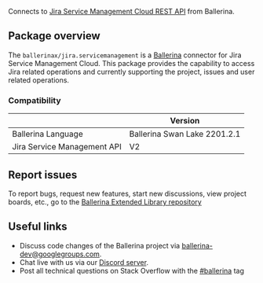 Connects to [Jira Service Management Cloud REST API](https://developer.atlassian.com/cloud/jira/service-desk/) from Ballerina.

## Package overview
The `ballerinax/jira.servicemanagement` is a [Ballerina](https://ballerina.io/) connector for Jira Service Management Cloud.
This package provides the capability to access Jira related operations and currently supporting the project, issues and user related operations.

### Compatibility
|                             | Version                   |
|-----------------------------|---------------------------|
| Ballerina Language          | Ballerina Swan Lake 2201.2.1|
| Jira Service Management API | V2                        |

## Report issues
To report bugs, request new features, start new discussions, view project boards, etc., go to the [Ballerina Extended Library repository](https://github.com/ballerina-platform/ballerina-extended-library)

## Useful links
- Discuss code changes of the Ballerina project via [ballerina-dev@googlegroups.com](mailto:ballerina-dev@googlegroups.com).
- Chat live with us via our [Discord server](https://discord.gg/ballerinalang).
- Post all technical questions on Stack Overflow with the [#ballerina](https://stackoverflow.com/questions/tagged/ballerina) tag

